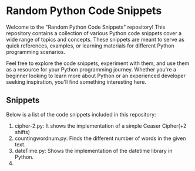 # Random Python Code Snippets
Welcome to the "Random Python Code Snippets" repository! This repository contains a collection of various 
Python code snippets cover a wide range of topics and concepts.
These snippets are meant to serve as quick references, examples, 
or learning materials for different Python programming scenarios.

Feel free to explore the code snippets, experiment with them, and use them as a resource for your Python programming journey. 
Whether you're a beginner looking to learn more about Python or an experienced developer seeking inspiration, 
you'll find something interesting here.

## Snippets
Below is a list of the code snippets included in this repository:
1. cipher-2.py: It shows the implementation of a simple Ceaser Cipher(+2 shifts)
2. countingwordnum.py: Finds the different number of words in the given text.
3. dateTime.py: Shows the implementation of the datetime library in Python.
4. 
